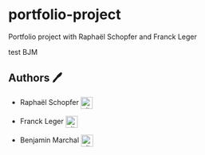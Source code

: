 # portfolio-project
Portfolio project with Raphaël Schopfer and Franck Leger


test BJM




## Authors :pen:

 * Raphaël Schopfer <a href="https://github.com/RaphSchp" rel="nofollow"><img align="center" alt="github" src="https://www.vectorlogo.zone/logos/github/github-tile.svg" height="24" /></a>

* Franck Leger <a href="https://github.com/Falendrac" rel="nofollow"><img align="center" alt="github" src="https://www.vectorlogo.zone/logos/github/github-tile.svg" height="24" /></a>

* Benjamin Marchal  <a href="https://github.com/Groinkb" rel="nofollow"><img align="center" alt="github" src="https://www.vectorlogo.zone/logos/github/github-tile.svg" height="24" /></a>
